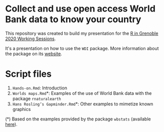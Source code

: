 
# Collect and use open access World Bank data to know your country

This repository was created to build my presentation for the
[R in Grenoble 2020 Working Sessions](https://r-in-grenoble.github.io/sessions.html).

It's a presentation on how to use the ```WDI``` package. More information
about the package on its [website](https://vincentarelbundock.github.io/WDI/).

# Script files

1. ```Hands-on.Rmd```: Introduction
2. ```Worlds maps.Rmd```*: Examples of the use of World Bank data with the package
```rnaturalearth```
3. ```Hans Rosling’s Gapminder.Rmd```*: Other examples to mimetize known graphics

(*) Based on the examples provided by the package ```wbstats``` (available 
[here](http://nset-ornl.github.io/wbstats/index.html)).
